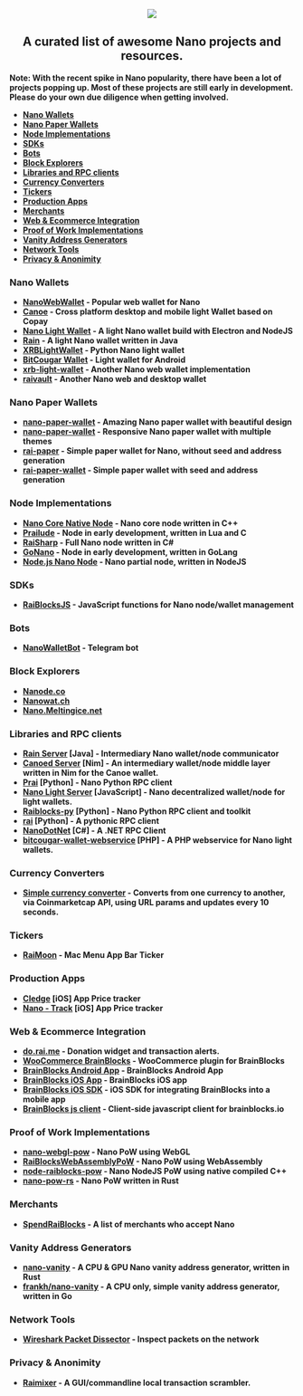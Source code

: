 <p align="center">
  <img src="https://i.imgur.com/RKednCR.png"><b />
  <h2 align="center">A curated list of awesome Nano projects and resources.</h2>
  <p> Note: With the recent spike in Nano popularity, there have been a lot of projects popping up. Most of these projects are still early in development. <b>Please do your own due diligence when getting involved.</b></p>
</p>

* [Nano Wallets](#NanoWallets)
* [Nano Paper Wallets](#NanoPaperWallets)
* [Node Implementations](#NodeImplementations)
* [SDKs](#SDKs)
* [Bots](#Bots)
* [Block Explorers](#BlockExplorers)
* [Libraries and RPC clients](#RPCServers)
* [Currency Converters](#RaiBlocksCurrencyConverters)
* [Tickers](#Tickers)
* [Production Apps](#ProductionApps)
* [Merchants](#Merchants)
* [Web & Ecommerce Integration](#WebIntegration)
* [Proof of Work Implementations](#ProofofWork)
* [Vanity Address Generators](#VanityAddress)
* [Network Tools](#NetworkTools)
* [Privacy & Anonimity](#Privacy)
<a name="NanoWallets"></a>
### Nano Wallets
* [NanoWebWallet](https://github.com/jaimehgb/RaiWalletV2/) - Popular web wallet for Nano
* [Canoe](https://getcanoe.io) - Cross platform desktop and mobile light Wallet based on Copay
* [Nano Light Wallet](https://github.com/AugustoResende/NanoLightWallet) - A light Nano wallet build with Electron and NodeJS
* [Rain](https://github.com/thehen101/Rain) - A light Nano wallet written in Java
* [XRBLightWallet](https://github.com/BenedictThompson/XRBLightWallet) - Python Nano light wallet
* [BitCougar Wallet](https://github.com/eduardofacunha/bitcougar-wallet) - Light wallet for Android
* [xrb-light-wallet](https://github.com/numtel/xrb-light-wallet) - Another Nano web wallet implementation
* [raivault](https://github.com/cronoh/raivault) - Another Nano web and desktop wallet

<a name="NanoPaperWallets"></a>
### Nano Paper Wallets
* [nano-paper-wallet](https://github.com/vitorcremonez/nano-paper-wallet) - Amazing Nano paper wallet with beautiful design
* [nano-paper-wallet](https://github.com/jelofsson/nano-paper-wallet) - Responsive Nano paper wallet with multiple themes
* [rai-paper](https://github.com/Blootoon/rai-paper) - Simple paper wallet for Nano, without seed and address generation
* [rai-paper-wallet](https://github.com/numtel/rai-paper-wallet/) - Simple paper wallet with seed and address generation

<a name="NodeImplementations"></a>
### Node Implementations
* [Nano Core Native Node](https://github.com/nanocurrency/raiblocks) - Nano core node written in C++
* [Prailude](https://github.com/slact/prailude) - Node in early development, written in Lua and C
* [RaiSharp](https://github.com/vardthomas/Aggrex.RaiSharp) - Full Nano node written in C#
* [GoNano](https://github.com/frankh/nano) - Node in early development, written in GoLang
* [Node.js Nano Node](https://github.com/numtel/node-nano-node) - Nano partial node, written in NodeJS

<a name="SDKs"></a>
### SDKs
* [RaiBlocksJS](https://github.com/SergiySW/RaiBlocksJS) - JavaScript functions for Nano node/wallet management

<a name="Bots"></a>
### Bots
* [NanoWalletBot](https://github.com/SergiySW/NanoWalletBot) - Telegram bot

<a name="BlockExplorers"></a>
### Block Explorers
* [Nanode.co](https://www.nanode.co/)
* [Nanowat.ch](https://nanowat.ch/)
* [Nano.Meltingice.net](https://nano.meltingice.net/explorer/)

<a name="RPCServers"></a>
### Libraries and RPC clients
* [Rain Server](https://github.com/thehen101/RainServer) [Java] - Intermediary Nano wallet/node communicator
* [Canoed Server](https://github.com/getcanoe/canoed) [Nim] - An intermediary wallet/node middle layer written in Nim for the Canoe wallet.
* [Prai](https://github.com/jxub/prai) [Python] - Nano Python RPC client
* [Nano Light Server](https://github.com/AugustoResende/NanoLightServer) [JavaScript] - Nano decentralized wallet/node for light wallets.
* [Raiblocks-py](https://github.com/dourvaris/raiblocks-py) [Python] - Nano Python RPC client and toolkit
* [rai](https://github.com/kennell/rai) [Python] - A pythonic RPC client
* [NanoDotNet](https://github.com/Flufd/NanoDotNet) [C#] - A .NET RPC Client
* [bitcougar-wallet-webservice](https://github.com/eduardofacunha/bitcougar-wallet-webservice) [PHP] - A PHP webservice for Nano light wallets.

<a name="RaiBlocksCurrencyConverters"></a>
### Currency Converters
* [Simple currency converter](http://raiw.krampe.se/value.html?currency=raiblocks&to=usd&value=100) - Converts from one currency to another, via Coinmarketcap API, using URL params and updates every 10 seconds.

<a name="Tickers"></a>
### Tickers
* [RaiMoon](https://github.com/dannytatom/RaiMoon) - Mac Menu App Bar Ticker

<a name="ProductionApps"></a>
### Production Apps
* [Cledge](https://itunes.apple.com/us/app/cledge/id1330236044?mt=8) [iOS] App Price tracker
* [Nano - Track](https://itunes.apple.com/us/app/nano-track-%24nano-price/id1324787752?mt=8) [iOS] App Price tracker

<a name="WebIntegration"></a>
### Web & Ecommerce Integration
* [do.rai.me](https://doraime.com/) - Donation widget and transaction alerts.
* [WooCommerce BrainBlocks](https://github.com/brainblocks/woocommerce-brainblocks) - WooCommerce plugin for BrainBlocks
* [BrainBlocks Android App](https://github.com/brainblocks/brainblocks-android) - BrainBlocks Android App
* [BrainBlocks iOS App](https://github.com/brainblocks/brainblocks-ios) - BrainBlocks iOS app
* [BrainBlocks iOS SDK](https://github.com/brainblocks/brainblocks-ios-sdk) - iOS SDK for integrating BrainBlocks into a mobile app
* [BrainBlocks js client](https://github.com/brainblocks/brainblocks) - Client-side javascript client for brainblocks.io

<a name="ProofofWork"></a>
### Proof of Work Implementations
* [nano-webgl-pow](https://github.com/numtel/nano-webgl-pow) - Nano PoW using WebGL
* [RaiBlocksWebAssemblyPoW](https://github.com/jaimehgb/RaiBlocksWebAssemblyPoW) - Nano PoW using WebAssembly
* [node-raiblocks-pow](https://github.com/numtel/node-raiblocks-pow) - Nano NodeJS PoW using native compiled C++
* [nano-pow-rs](https://github.com/termhn/nanopow-rs/) - Nano PoW written in Rust

<a name="Merchants"></a>
### Merchants
* [SpendRaiBlocks](https://www.spendraiblocks.com/) - A list of merchants who accept Nano

<a name="VanityAddress"></a>
### Vanity Address Generators
* [nano-vanity](https://github.com/PlasmaPower/nano-vanity) - A CPU & GPU Nano vanity address generator, written in Rust
* [frankh/nano-vanity](https://github.com/frankh/nano-vanity) - A CPU only, simple vanity address generator, written in Go

<a name="NetworkTools"></a>
### Network Tools
* [Wireshark Packet Dissector](https://gist.github.com/slact/63571aad31d8f445ac045391a7857ef5) - Inspect packets on the network

<a name="Privacy"></a>
### Privacy & Anonimity 
* [Raimixer](https://github.com/juanjux/raimixer/) - A GUI/commandline local transaction scrambler.
